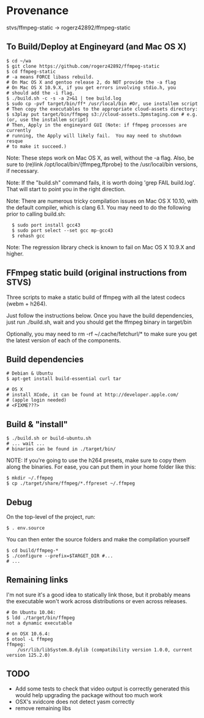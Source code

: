 Provenance
==========
stvs/ffmpeg-static -> rogerz42892/ffmpeg-static

To Build/Deploy at Engineyard (and Mac OS X)
--------------------------------------------

	$ cd ~/wa 
	$ git clone https://github.com/rogerz42892/ffmpeg-static
	$ cd ffmpeg-static
	# -a means FORCE libass rebuild.
	# On Mac OS X and gentoo release 2, do NOT provide the -a flag
	# On Mac OS X 10.9.X, if you get errors involving stdio.h, you
	# should add the -i flag.
	$ ./build.sh -c -s -a 2>&1 | tee build.log
	$ sudo cp -pvf target/bin/ff* /usr/local/bin #Or, use installem script
	# Then copy the executables to the appropriate cloud-assets directory:
	$ s3play put target/bin/ffmpeg s3://cloud-assets.3pmstaging.com # e.g. (or, use the installem script)
	# Then, Apply in the engineyard GUI (Note: if ffmpeg processes are currently
	# running, the Apply will likely fail.  You may need to shutdown resque
	# to make it succeed.)

Note: These steps work on Mac OS X, as well, without the -a flag.
Also, be sure to (re)link /opt/local/bin/{ffmpeg,ffprobe} to the 
/usr/local/bin versions, if necessary.

Note: If the "build.sh" command fails, it is worth doing 'grep FAIL build.log'.  
That will start to point you in the right direction.

Note: There are numerous tricky compilation issues on Mac OS X 10.10, with the default compiler, which is
clang 6.1.  You may need to do the following prior to calling build.sh:

      $ sudo port install gcc43
      $ sudo port select --set gcc mp-gcc43
      $ rehash gcc

Note: The regression library check is known to fail on Mac OS X 10.9.X and higher.

FFmpeg static build (original instructions from STVS)
------------------------------------------------------

Three scripts to make a static build of ffmpeg with all the latest codecs (webm + h264).

Just follow the instructions below. Once you have the build dependencies,
just run ./build.sh, wait and you should get the ffmpeg binary in target/bin

Optionally, you may need to rm -rf ~/.cache/fetchurl/* to make sure you get
the latest version of each of the components.

Build dependencies
------------------

    # Debian & Ubuntu
    $ apt-get install build-essential curl tar

	# OS X
	# install XCode, it can be found at http://developer.apple.com/
	# (apple login needed)
	# <FIXME???>

Build & "install"
-----------------

    $ ./build.sh or build-ubuntu.sh
    # ... wait ...
    # binaries can be found in ./target/bin/

NOTE: If you're going to use the h264 presets, make sure to copy them along the binaries. 
For ease, you can put them in your home folder like this:

    $ mkdir ~/.ffmpeg
    $ cp ./target/share/ffmpeg/*.ffpreset ~/.ffmpeg

Debug
-----

On the top-level of the project, run:

	$ . env.source
	
You can then enter the source folders and make the compilation yourself

	$ cd build/ffmpeg-*
	$ ./configure --prefix=$TARGET_DIR #...
	# ...

Remaining links
---------------

I'm not sure it's a good idea to statically link those, but it probably
means the executable won't work across distributions or even across releases.

    # On Ubuntu 10.04:
    $ ldd ./target/bin/ffmpeg 
	not a dynamic executable

    # on OSX 10.6.4:
    $ otool -L ffmpeg 
	ffmpeg:
		/usr/lib/libSystem.B.dylib (compatibility version 1.0.0, current version 125.2.0)

TODO
----

 * Add some tests to check that video output is correctly generated
   this would help upgrading the package without too much work
 * OSX's xvidcore does not detect yasm correctly
 * remove remaining libs
 
